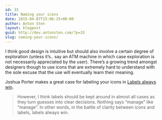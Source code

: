 ```yaml
---
id: 33
title: Naming your icons
date: 2015-04-07T15:06:25+00:00
author: Anton Sten
layout: blogpost
guid: http://dev.antonsten.com/?p=33
slug: naming-your-icons/
---
```

I think good design is intuitive but should also involve a certain degree of exploration (unless it&#8217;s.. say an ATM machine in which case exploration is not necessarily appreciated by the user). There&#8217;s a growing trend amongst designers though to use icons that are extremely hard to understand with the sole excuse that the use will eventually learn their meaning.

Joshua Porter makes a great case for labeling your icons in <a href="http://bokardo.com/archives/labels-always-win/" target="_blank">Labels always win</a>.

> However, I think labels should be kept around in almost all cases as they turn guesses into clear decisions. Nothing says “manage” like “manage”. In other words, in the battle of clarity between icons and labels, labels always win.

&nbsp;
